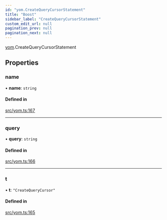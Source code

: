 ```yaml
---
id: "yom.CreateQueryCursorStatement"
title: "Boost"
sidebar_label: "CreateQueryCursorStatement"
custom_edit_url: null
pagination_prev: null
pagination_next: null
---
```


[yom](../namespaces/yom.md).CreateQueryCursorStatement

## Properties

### name

• **name**: `string`

#### Defined in

[src/yom.ts:167](https://github.com/yolmio/boost/blob/5cada48/src/yom.ts#L167)

___

### query

• **query**: `string`

#### Defined in

[src/yom.ts:166](https://github.com/yolmio/boost/blob/5cada48/src/yom.ts#L166)

___

### t

• **t**: ``"CreateQueryCursor"``

#### Defined in

[src/yom.ts:165](https://github.com/yolmio/boost/blob/5cada48/src/yom.ts#L165)
